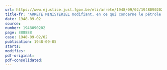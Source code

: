 ```yaml
---
url: https://www.ejustice.just.fgov.be/eli/arrete/1948/09/02/1948090202/justel
title-fr: "ARRETE MINISTERIEL modifiant, en ce qui concerne le pétrole, le gasoil et le white spirit dénaturé, l'arrêté ministériel du 23 décembre 1947, fixant les prix maxima des produits pétroliers"
date: 1948-09-02
source:
number: 1948090202
page: 888888
case: 1948-09-02/02
publication: 1948-09-05
starts:
modifies:
pdf-original:
pdf-consolidated:
---
```


